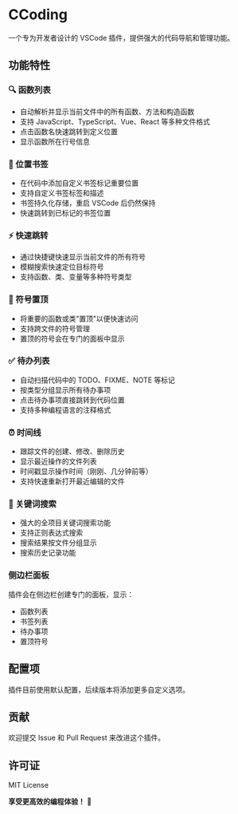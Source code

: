 # CCoding

一个专为开发者设计的 VSCode 插件，提供强大的代码导航和管理功能。

## 功能特性

### 🔍 函数列表
- 自动解析并显示当前文件中的所有函数、方法和构造函数
- 支持 JavaScript、TypeScript、Vue、React 等多种文件格式
- 点击函数名快速跳转到定义位置
- 显示函数所在行号信息

### 📑 位置书签
- 在代码中添加自定义书签标记重要位置
- 支持自定义书签标签和描述
- 书签持久化存储，重启 VSCode 后仍然保持
- 快速跳转到已标记的书签位置

### ⚡ 快速跳转
- 通过快捷键快速显示当前文件的所有符号
- 模糊搜索快速定位目标符号
- 支持函数、类、变量等多种符号类型

### 📌 符号置顶
- 将重要的函数或类"置顶"以便快速访问
- 支持跨文件的符号管理
- 置顶的符号会在专门的面板中显示

### ✅ 待办列表
- 自动扫描代码中的 TODO、FIXME、NOTE 等标记
- 按类型分组显示所有待办事项
- 点击待办事项直接跳转到代码位置
- 支持多种编程语言的注释格式

### ⏰ 时间线
- 跟踪文件的创建、修改、删除历史
- 显示最近操作的文件列表
- 时间戳显示操作时间（刚刚、几分钟前等）
- 支持快速重新打开最近编辑的文件

### 🔎 关键词搜索
- 强大的全项目关键词搜索功能
- 支持正则表达式搜索
- 搜索结果按文件分组显示
- 搜索历史记录功能

### 侧边栏面板
插件会在侧边栏创建专门的面板，显示：
- 函数列表
- 书签列表
- 待办事项
- 置顶符号

## 配置项

插件目前使用默认配置，后续版本将添加更多自定义选项。

## 贡献

欢迎提交 Issue 和 Pull Request 来改进这个插件。

## 许可证

MIT License

**享受更高效的编程体验！** 🚀
